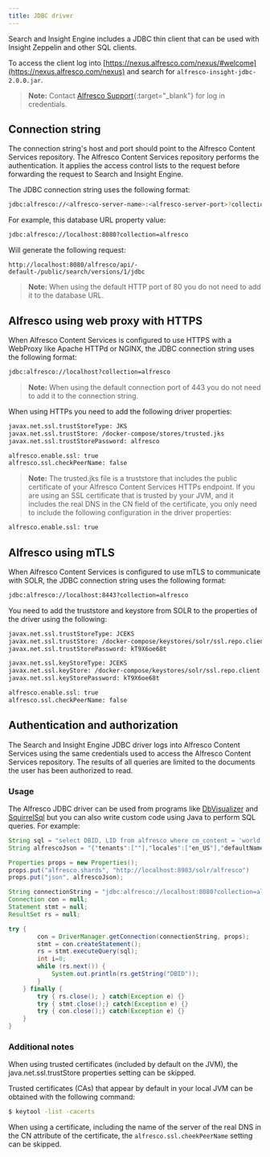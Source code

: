 ```yaml
---
title: JDBC driver
---
```


Search and Insight Engine includes a JDBC thin client that can be used with Insight Zeppelin and other SQL clients.

To access the client log into [https://nexus.alfresco.com/nexus/#welcome](https://nexus.alfresco.com/nexus) and search for `alfresco-insight-jdbc-2.0.0.jar`.

> **Note:** Contact [Alfresco Support](https://support.alfresco.com/){:target="_blank"} for log in credentials.

## Connection string

The connection string's host and port should point to the Alfresco Content Services repository. The Alfresco Content Services repository performs the authentication. It applies the access control lists to the request before forwarding the request to Search and Insight Engine.

The JDBC connection string uses the following format:

```bash
jdbc:alfresco://<alfresco-server-name>:<alfresco-server-port>?collection=alfresco
```

For example, this database URL property value:

```bash
jdbc:alfresco://localhost:8080?collection=alfresco
```

Will generate the following request:

`http://localhost:8080/alfresco/api/-default-/public/search/versions/1/jdbc`

> **Note:** When using the default HTTP port of 80 you do not need to add it to the database URL.

## Alfresco using web proxy with HTTPS

When Alfresco Content Services is configured to use HTTPS with a WebProxy like Apache HTTPd or NGINX, the JDBC connection string uses the following format:

```bash
jdbc:alfresco://localhost?collection=alfresco
```

> **Note:** When using the default connection port of 443 you do not need to add it to the connection string.

When using HTTPs you need to add the following driver properties:

```bash
javax.net.ssl.trustStoreType: JKS
javax.net.ssl.trustStore: /docker-compose/stores/trusted.jks
javax.net.ssl.trustStorePassword: alfresco

alfresco.enable.ssl: true
alfresco.ssl.checkPeerName: false
```

> **Note:** The trusted.jks file is a truststore that includes the public certificate of your Alfresco Content Services HTTPs endpoint. If you are using an SSL certificate that is trusted by your JVM, and it includes the real DNS in the CN field of the certificate, you only need to include the following configuration in the driver properties:

```bash
alfresco.enable.ssl: true
```

## Alfresco using mTLS

When Alfresco Content Services is configured to use mTLS to communicate with SOLR, the JDBC connection string uses the following format:

```bash
jdbc:alfresco://localhost:8443?collection=alfresco
```

You need to add the truststore and keystore from SOLR to the properties of the driver using the following:

```bash
javax.net.ssl.trustStoreType: JCEKS
javax.net.ssl.trustStore: /docker-compose/keystores/solr/ssl.repo.client.truststore
javax.net.ssl.trustStorePassword: kT9X6oe68t

javax.net.ssl.keyStoreType: JCEKS
javax.net.ssl.keyStore: /docker-compose/keystores/solr/ssl.repo.client.keystore
javax.net.ssl.keyStorePassword: kT9X6oe68t

alfresco.enable.ssl: true
alfresco.ssl.checkPeerName: false
```

## Authentication and authorization

The Search and Insight Engine JDBC driver logs into Alfresco Content Services using the same credentials used to access the Alfresco Content Services repository. The results of all queries are limited to the documents the user has been authorized to read.

### Usage

The Alfresco JDBC driver can be used from programs like [DbVisualizer](https://www.dbvis.com/) and [SquirrelSql](http://squirrel-sql.sourceforge.net/) but you can also write custom code using Java to perform SQL queries. For example:

```java
String sql = "select DBID, LID from alfresco where cm_content = 'world' order by DBID limit 10 ";
String alfrescoJson = "{"tenants":[""],"locales":["en_US"],"defaultNamespace":"http://www.alfresco.org/model/content/1.0","textAttributes":[],"defaultFTSOperator":"OR","defaultFTSFieldOperator":"OR","anyDenyDenies":true,"query":"name:*","templates":[],"allAttributes":[],"queryConsistency":"DEFAULT","authorities":["GROUP_EVERYONE","ROLE_ADMINISTRATOR","ROLE_AUTHENTICATED","admin"]}";

Properties props = new Properties();
props.put("alfresco.shards", "http://localhost:8983/solr/alfresco")
props.put("json", alfrescoJson);

String connectionString = "jdbc:alfresco://localhost:8080?collection=alfresco";
Connection con = null;
Statement stmt = null;
ResultSet rs = null;

try {
        con = DriverManager.getConnection(connectionString, props);
        stmt = con.createStatement();
        rs = stmt.executeQuery(sql);
        int i=0;
        while (rs.next()) {
            System.out.println(rs.getString("DBID"));
        }
    } finally {
        try { rs.close(); } catch(Exception e) {}
        try { stmt.close();} catch(Exception e) {}
        try { con.close();} catch(Exception e) {}
    }
}
```

### Additional notes

When using trusted certificates (included by default on the JVM), the java.net.ssl.trustStore properties setting can be skipped.

Trusted certificates (CAs) that appear by default in your local JVM can be obtained with the following command:

```bash
$ keytool -list -cacerts
```

When using a certificate, including the name of the server of the real DNS in the CN attribute of the certificate, the `alfresco.ssl.cheekPeerName` setting can be skipped.
